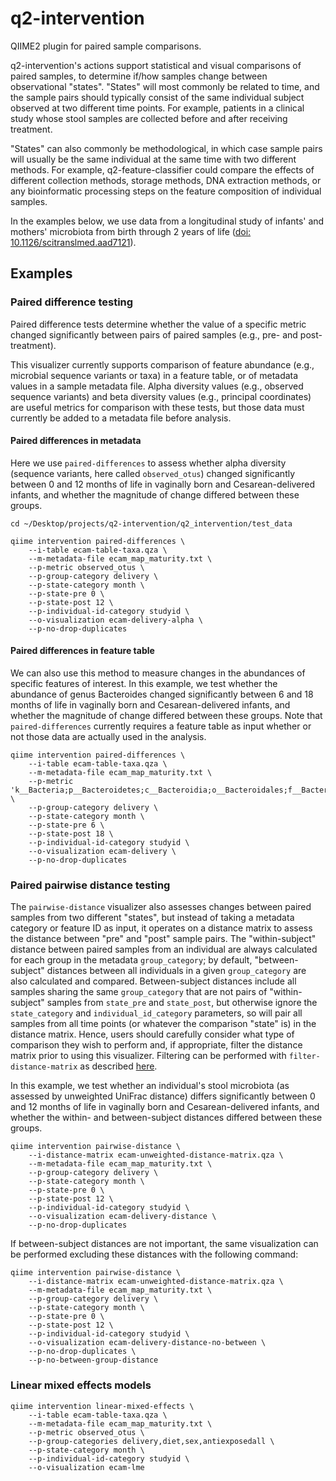 # q2-intervention
QIIME2 plugin for paired sample comparisons.

q2-intervention's actions support statistical and visual comparisons of paired samples, to determine if/how samples change between observational "states". "States" will most commonly be related to time, and the sample pairs should typically consist of the same individual subject  observed at two different time points. For example, patients in a clinical study whose stool samples are collected before and after receiving treatment.

"States" can also commonly be methodological, in which case sample pairs will usually be the same individual at the same time with two different methods. For example, q2-feature-classifier could compare the effects of different collection methods, storage methods, DNA extraction methods, or any bioinformatic processing steps on the feature composition of individual samples.

In the examples below, we use data from a longitudinal study of infants' and mothers' microbiota from birth through 2 years of life ([doi: 10.1126/scitranslmed.aad7121](http://stm.sciencemag.org/content/8/343/343ra82)).

## Examples

### Paired difference testing

Paired difference tests determine whether the value of a specific metric changed significantly between pairs of paired samples (e.g., pre- and post-treatment).

This visualizer currently supports comparison of feature abundance (e.g., microbial sequence variants or taxa) in a feature table, or of metadata values in a sample metadata file. Alpha diversity values (e.g., observed sequence variants) and beta diversity values (e.g., principal coordinates) are useful metrics for comparison with these tests, but those data must currently be added to a metadata file before analysis.

#### Paired differences in metadata

Here we use `paired-differences` to assess whether alpha diversity (sequence variants, here called `observed_otus`) changed significantly between 0 and 12 months of life in vaginally born and Cesarean-delivered infants, and whether the magnitude of change differed between these groups.

```
cd ~/Desktop/projects/q2-intervention/q2_intervention/test_data

qiime intervention paired-differences \
	--i-table ecam-table-taxa.qza \
	--m-metadata-file ecam_map_maturity.txt \
	--p-metric observed_otus \
	--p-group-category delivery \
	--p-state-category month \
	--p-state-pre 0 \
	--p-state-post 12 \
	--p-individual-id-category studyid \
	--o-visualization ecam-delivery-alpha \
	--p-no-drop-duplicates
```

#### Paired differences in feature table

We can also use this method to measure changes in the abundances of specific features of interest. In this example, we test whether the abundance of genus Bacteroides changed significantly between 6 and 18 months of life in vaginally born and Cesarean-delivered infants, and whether the magnitude of change differed between these groups. Note that `paired-differences` currently requires a feature table as input whether or not those data are actually used in the analysis.

```
qiime intervention paired-differences \
	--i-table ecam-table-taxa.qza \
	--m-metadata-file ecam_map_maturity.txt \
	--p-metric 'k__Bacteria;p__Bacteroidetes;c__Bacteroidia;o__Bacteroidales;f__Bacteroidaceae;g__Bacteroides;s__' \
	--p-group-category delivery \
	--p-state-category month \
	--p-state-pre 6 \
	--p-state-post 18 \
	--p-individual-id-category studyid \
	--o-visualization ecam-delivery \
	--p-no-drop-duplicates
```

### Paired pairwise distance testing

The `pairwise-distance` visualizer also assesses changes between paired samples from two different "states", but instead of taking a metadata category or feature ID as input, it operates on a distance matrix to assess the distance between "pre" and "post" sample pairs. The "within-subject" distance between paired samples from an individual are always calculated for each group in the metadata `group_category`; by default, "between-subject" distances between all individuals in a given `group_category` are also calculated and compared. Between-subject distances include all samples sharing the same `group_category` that are not pairs of "within-subject" samples from `state_pre` and `state_post`, but otherwise ignore the `state_category` and `individual_id_category` parameters, so will pair all samples from all time points (or whatever the comparison "state" is) in the distance matrix. Hence, users should carefully consider what type of comparison they wish to perform and, if appropriate, filter the distance matrix prior to using this visualizer. Filtering can be performed with `filter-distance-matrix` as described [here](https://docs.qiime2.org/2017.5/tutorials/filtering/#filtering-distance-matrices).

In this example, we test whether an individual's stool microbiota (as assessed by unweighted UniFrac distance) differs significantly between 0 and 12 months of life in vaginally born and Cesarean-delivered infants, and whether the within- and between-subject distances differed between these groups. 
```
qiime intervention pairwise-distance \
	--i-distance-matrix ecam-unweighted-distance-matrix.qza \
	--m-metadata-file ecam_map_maturity.txt \
	--p-group-category delivery \
	--p-state-category month \
	--p-state-pre 0 \
	--p-state-post 12 \
	--p-individual-id-category studyid \
	--o-visualization ecam-delivery-distance \
	--p-no-drop-duplicates
```

If between-subject distances are not important, the same visualization can be performed excluding these distances with the following command:
```
qiime intervention pairwise-distance \
	--i-distance-matrix ecam-unweighted-distance-matrix.qza \
	--m-metadata-file ecam_map_maturity.txt \
	--p-group-category delivery \
	--p-state-category month \
	--p-state-pre 0 \
	--p-state-post 12 \
	--p-individual-id-category studyid \
	--o-visualization ecam-delivery-distance-no-between \
	--p-no-drop-duplicates \
	--p-no-between-group-distance
```
### Linear mixed effects models

```
qiime intervention linear-mixed-effects \
	--i-table ecam-table-taxa.qza \
	--m-metadata-file ecam_map_maturity.txt \
	--p-metric observed_otus \
	--p-group-categories delivery,diet,sex,antiexposedall \
	--p-state-category month \
	--p-individual-id-category studyid \
	--o-visualization ecam-lme
```
